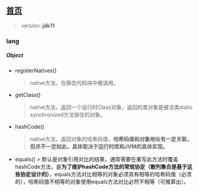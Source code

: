 ## [首页](https://kingkh1995.github.io/blog/)
> version: **jdk11**

### lang

##### Object
  - registerNatives()
    > native方法，在静态代码块中被调用。
  - getClass()
    > native方法，返回一个运行时Class对象，返回的类对象是被该类static synchronized方法锁住的对象。
  - hashCode()
    > native方法，返回对象的哈希码值，**哈希码值和对象地址有一定关联，但并不一定如此，具体取决于运行时库和JVM的具体实现。**
   - equals()
    > 默认是对象引用对比的结果，通常需要在重写此方法时覆盖hashCode方法，是**为了维护hashCode方法的常规协定（散列集合是基于这些协定设计的）**，equals方法对比相等的对象必须具有相等的哈希码值（必须的），哈希码值不相等的对象使用equals方法对比必然不相等（可推算出）。
    
